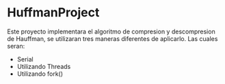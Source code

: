# HuffmanProject
Este proyecto implementara el algoritmo de compresion y descompresion de Hauffman, se utilizaran tres maneras diferentes de aplicarlo. Las cuales seran:
- Serial
- Utilizando Threads
- Utilizando fork()
